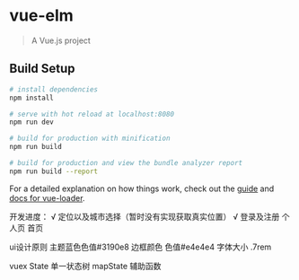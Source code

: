 # vue-elm

> A Vue.js project

## Build Setup

``` bash
# install dependencies
npm install

# serve with hot reload at localhost:8080
npm run dev

# build for production with minification
npm run build

# build for production and view the bundle analyzer report
npm run build --report
```

For a detailed explanation on how things work, check out the [guide](http://vuejs-templates.github.io/webpack/) and [docs for vue-loader](http://vuejs.github.io/vue-loader).

开发进度：
    √ 定位以及城市选择（暂时没有实现获取真实位置）
    √ 登录及注册
    个人页
    首页



ui设计原则
主题蓝色色值#3190e8
边框颜色 色值#e4e4e4
字体大小 .7rem


vuex
State 单一状态树
mapState 辅助函数
